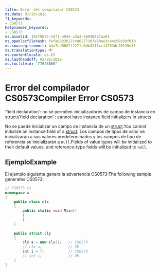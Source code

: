 ```yaml
---
title: Error del compilador CS0573
ms.date: 07/20/2015
f1_keywords:
- CS0573
helpviewer_keywords:
- CS0573
ms.assetid: 10ef9625-44f1-4936-ada3-56938357aa01
ms.openlocfilehash: fefa8833b27c40627736fe60ae3c44c59030f010
ms.sourcegitcommit: 44a7cd8687f227fc6db3211ccf4783dc20235e51
ms.translationtype: MT
ms.contentlocale: es-ES
ms.lasthandoff: 02/26/2020
ms.locfileid: "77626860"
---
```

# <a name="compiler-error-cs0573"></a><span data-ttu-id="394de-102">Error del compilador CS0573</span><span class="sxs-lookup"><span data-stu-id="394de-102">Compiler Error CS0573</span></span>
<span data-ttu-id="394de-103">'field declaration': no se permiten inicializadores de campo de instancia en structs</span><span class="sxs-lookup"><span data-stu-id="394de-103">'field declaration' : cannot have instance field initializers in structs</span></span>  
  
 <span data-ttu-id="394de-104">No se puede inicializar un campo de instancia de un [struct](../language-reference/builtin-types/struct.md).</span><span class="sxs-lookup"><span data-stu-id="394de-104">You cannot initialize an instance field of a [struct](../language-reference/builtin-types/struct.md).</span></span> <span data-ttu-id="394de-105">Los campos de tipos de valor se inicializarán a sus valores predeterminados y los campos de tipo de referencia se inicializarán a `null`.</span><span class="sxs-lookup"><span data-stu-id="394de-105">Fields of value types will be initialized to their default values, and reference-type fields will be initialized to `null`.</span></span>  
  
## <a name="example"></a><span data-ttu-id="394de-106">Ejemplo</span><span class="sxs-lookup"><span data-stu-id="394de-106">Example</span></span>  
 <span data-ttu-id="394de-107">El ejemplo siguiente genera la advertencia CS0573:</span><span class="sxs-lookup"><span data-stu-id="394de-107">The following sample generates CS0573:</span></span>  
  
```csharp  
// CS0573.cs  
namespace x  
{  
    public class clx  
    {  
        public static void Main()  
        {  
        }  
    }  
  
    public struct cly  
    {  
        clx a = new clx();   // CS0573  
        // clx a;            // OK  
        int i = 7;           // CS0573  
        // int i;            // OK  
    }  
}  
```

